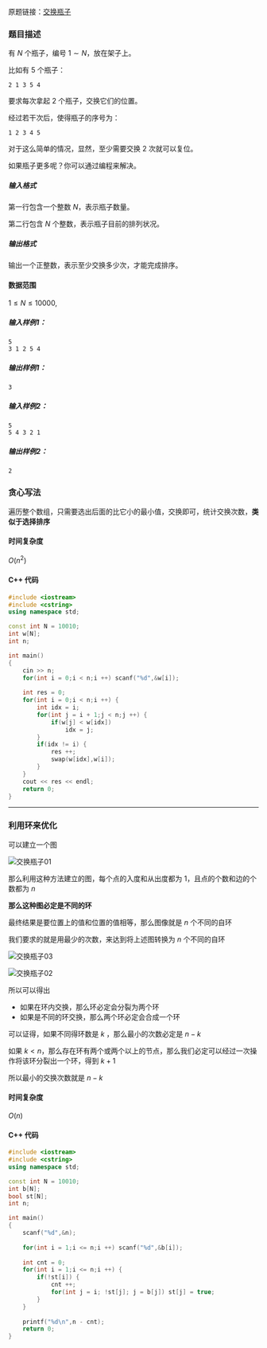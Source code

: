 原题链接：[交换瓶子 ](https://www.acwing.com/problem/content/1226/)

### 题目描述

有 $N$ 个瓶子，编号 $1∼N$，放在架子上。

比如有 $5$ 个瓶子：

```
2 1 3 5 4
```

要求每次拿起 $2$ 个瓶子，交换它们的位置。

经过若干次后，使得瓶子的序号为：

```
1 2 3 4 5
```

对于这么简单的情况，显然，至少需要交换 $2$ 次就可以复位。

如果瓶子更多呢？你可以通过编程来解决。


##### 输入格式

第一行包含一个整数 $N$，表示瓶子数量。

第二行包含 $N$ 个整数，表示瓶子目前的排列状况。

##### 输出格式

输出一个正整数，表示至少交换多少次，才能完成排序。

#### 数据范围

$1≤N≤10000,$

##### 输入样例1：

```
5
3 1 2 5 4
```

##### 输出样例1：

```
3
```

##### 输入样例2：

```
5
5 4 3 2 1
```

##### 输出样例2：

```
2
```



### 贪心写法

遍历整个数组，只需要选出后面的比它小的最小值，交换即可，统计交换次数，**类似于选择排序**

#### 时间复杂度

$O(n^2)$

#### C++ 代码
```cpp
#include <iostream>
#include <cstring>
using namespace std;

const int N = 10010;
int w[N];
int n;

int main()
{
    cin >> n;
    for(int i = 0;i < n;i ++) scanf("%d",&w[i]);
    
    int res = 0;
    for(int i = 0;i < n;i ++) {
        int idx = i;
        for(int j = i + 1;j < n;j ++) {
            if(w[j] < w[idx]) 
                idx = j;
        }
        if(idx != i) {
            res ++;
            swap(w[idx],w[i]);
        }
    }
    cout << res << endl;
    return 0;
}
```

----------



### 利用环来优化

可以建立一个图

![交换瓶子01](D:\个人资料\Notes\算法\images\交换瓶子01.jpg)



那么利用这种方法建立的图，每个点的入度和从出度都为 $1$，且点的个数和边的个数都为 $n$

**那么这种图必定是不同的环**

最终结果是要位置上的值和位置的值相等，那么图像就是 $n$ 个不同的自环

我们要求的就是用最少的次数，来达到将上述图转换为 $n$ 个不同的自环



![交换瓶子03](D:\个人资料\Notes\算法\images\交换瓶子03.jpg)

![交换瓶子02](D:\个人资料\Notes\算法\images\交换瓶子02.jpg)



所以可以得出

- 如果在环内交换，那么环必定会分裂为两个环
- 如果是不同的环交换，那么两个环必定会合成一个环

可以证得，如果不同得环数是 $k$ ，那么最小的次数必定是 $n - k$

如果 $k < n$，那么存在环有两个或两个以上的节点，那么我们必定可以经过一次操作将该环分裂出一个环，得到 $k + 1$

所以最小的交换次数就是 $n - k$

#### 时间复杂度

$O(n)$

#### C++ 代码

```cpp
#include <iostream>
#include <cstring>
using namespace std;

const int N = 10010;
int b[N];
bool st[N];
int n;

int main()
{
    scanf("%d",&n);
    
    for(int i = 1;i <= n;i ++) scanf("%d",&b[i]);
    
    int cnt = 0;
    for(int i = 1;i <= n;i ++) {
        if(!st[i]) {
            cnt ++;
            for(int j = i; !st[j]; j = b[j]) st[j] = true;
        }
    }
    
    printf("%d\n",n - cnt);
    return 0;
}
```